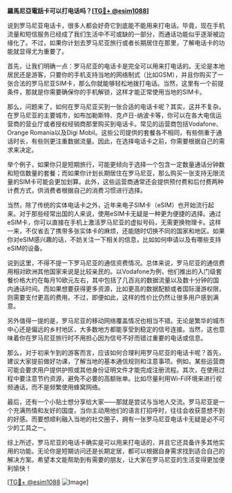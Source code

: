 **羅馬尼亞電話卡可以打电话吗？[[TG💪+ @esim1088](https://t.me/s/esim1088)]**

说到罗马尼亚电话卡，很多人都会好奇它到底能不能用来打电话。毕竟，现在手机流量和短信服务已经成了我们生活中不可或缺的一部分，而通话功能似乎逐渐被边缘化了。不过，如果你计划去罗马尼亚旅行或者长期居住在那里，了解电话卡的功能就显得尤为重要了。

首先，让我们明确一点：罗马尼亚的电话卡是完全可以用来打电话的。无论是本地居民还是游客，只要你的手机支持当地的网络制式（比如GSM），并且你购买了一张合法的罗马尼亚SIM卡，那么你就能够轻松地拨打电话。当然，这里有一个前提条件，那就是你需要确保你的手机解锁，这样才能正常使用当地的SIM卡。

那么，问题来了，如何在罗马尼亚买到一张合适的电话卡呢？其实，这并不复杂。在罗马尼亚的主要城市，如布加勒斯特、克卢日-纳波卡等，你可以在各大电信运营商的营业厅或者授权经销商那里购买到电话卡。常见的运营商包括Vodafone、Orange Romania以及Digi Mobil。这些公司提供的套餐各不相同，有些侧重于通话时长，有些则更注重数据流量。因此，在选择电话卡之前，你需要根据自己的需求来决定。

举个例子，如果你只是短期旅行，可能更倾向于选择一个包含一定数量通话分钟数和短信数量的套餐；而如果你计划长期居住在罗马尼亚，那么购买一张支持无限流量的SIM卡可能会更加划算。此外，这些运营商通常还会提供预付费和后付费两种计费方式，供消费者根据自己的消费习惯进行选择。

当然，除了传统的实体电话卡之外，近年来电子SIM卡（eSIM）也开始流行起来。对于那些经常出国的人来说，使用eSIM卡无疑是一种更为便捷的选择。通过eSIM卡，你可以直接在手机上激活罗马尼亚的虚拟号码，无需更换物理卡。这样一来，不仅省去了携带多张实体卡的麻烦，还能随时切换不同的国家和地区。如果你对eSIM感兴趣的话，不妨关注一下相关的信息，比如如何申请以及有哪些支持eSIM的设备。

说到这里，不得不提一下罗马尼亚的通信资费情况。总体来说，罗马尼亚的通信费用相对欧洲其他国家来说是比较亲民的。以Vodafone为例，他们推出的入门级套餐价格大约在每月10欧元左右，其中包括了几百兆的数据流量以及数十分钟的国内通话时间。而如果想要获得更多资源，比如更高的数据配额或者国际漫游权限，则需要支付更高的费用。不过，即便如此，这样的性价比仍然让很多用户感到满意。

另外值得一提的是，罗马尼亚的移动网络覆盖情况也相当不错。无论是繁华的城市中心还是偏远的乡村地区，大多数地方都能享受到稳定的信号连接。当然，这也意味着你在罗马尼亚旅行时不用担心因为信号不好而错过重要的电话或信息。

那么，对于初来乍到的游客而言，应该如何合理利用罗马尼亚的电话卡呢？首先，建议大家提前做好功课，了解当地的基本通信规则和注意事项。例如，某些运营商可能会要求用户提供护照或其他身份证明文件才能完成注册流程。其次，在使用过程中要注意节约资源，避免不必要的高额账单。比如尽量利用Wi-Fi环境来进行视频通话，而不是频繁使用蜂窝网络。

最后，还有一个小贴士想分享给大家——那就是尝试与当地人交流。罗马尼亚是一个充满热情和友好的国度，当你主动用他们的语言打招呼时，往往会收获意想不到的好感。而要想顺利融入当地的社交圈子，拥有一张罗马尼亚电话卡无疑是必不可少的工具之一。

综上所述，罗马尼亚的电话卡确实是可以用来打电话的，并且它还具备许多其他实用的功能。无论你是短期访问还是长期定居，都可以根据自身需求找到适合自己的解决方案。希望本文能帮助到有需要的朋友，让大家在罗马尼亚的生活变得更加便利愉快！

[[TG💪+ @esim1088](https://t.me/s/esim1088) ![Image](https://i.postimg.cc/4NQfJmqS/Snipaste-2025-05-13-00-14-12.png)]